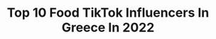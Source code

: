 ---
title: Top 10 Food TikTok Influencers In Greece In 2022
description: >-
  Find top food TikTok influencers in Greece in 2022. Most popular hashtags: #fyp #tiktok #food #greece.
platform: TikTok
hits: 18
text_top: See the top-rated TikTok influencers on inBeat.
text_bottom: Our database has 18 TikTok influencers like this in Greece for you to work with.
profiles:
  - username: "grigoris.apostolou"
    fullname: >-
      Γρηγόρης Αποστόλου
    bio: >-
      Private Chef 👨‍🍳 Menu Developer 📜 Food Blogger 🍽 Sushi 🍣 Italian 🍝
    location: "Greece"
    followers: 2590
    engagement: 626
    commentsToLikes: 0.042303
    id: ckb9kyvp6d73h0j23r46aw7mx
    verified: false
    hashtags: "#houseoftiktok, #menoumekouzina, #foodporn, #menoumespiti"
  - username: "akis_petretzikis"
    fullname: >-
      Akis Petretzikis
    bio: >-
      Greek chef addicted to food and fun 😎
    location: "Greece"
    followers: 155800
    engagement: 780
    commentsToLikes: 0.013943
    id: ckafud5vn9wye0i787geov7ga
    verified: true
    hashtags: "#christmas, #video, #funny, #chef"
  - username: "faymantzik"
    fullname: >-
      Fay Mantzika
    bio: >-
      I mainly obsess over car rides, dogs, skies, the moon and food.
    location: "Greece"
    followers: 2335
    engagement: 694
    commentsToLikes: 0.016956
    id: ck9euj2kodu6a0j78l9bg0vdj
    verified: false
    hashtags: "#athens, #viral, #foryou, #fyp"
  - username: "limechili"
    fullname: >-
      Prammatias_Ck
    bio: >-
      🌶 GreekChef 🌶 ASMR videos CEO OF This is the result! ⬇️ SUB to my YT
    location: "Greece"
    followers: 185000
    engagement: 996
    commentsToLikes: 0.017184
    id: ckauptv6zuxg50j23k71ny0k6
    verified: false
    hashtags: "#saladtime, #cookme, #uk, #24"
  - username: "chloexlifestyle"
    fullname: >-
      𝔠 𝔥 𝔩 𝔬 𝔢 🐉
    bio: >-
      stay positive bro :) 📧chloexlifestyle@gmail.com only for business collabs👆🏻
    location: "Greece"
    followers: 2693
    engagement: 3440
    commentsToLikes: 0.179115
    id: ckbabf7fe40gn0j231a599f8n
    verified: false
    hashtags: "#houseoftiktok, #viral, #closeup, #glossier"
  - username: "eleonora_gk"
    fullname: >-
      🏝 Eleonora 🏝
    bio: >-
      🇬🇷 Greek 🐶 Mother of Romeo Instagram • @eleonora_gk Youtube • Eleonora 💜_💜
    location: "Greece"
    followers: 51100
    engagement: 1769
    commentsToLikes: 0.016484
    id: ckcp8xffbe4u00j23hp4ea068
    verified: false
    hashtags: "#comedy, #happy, #greektv, #dogsoftiktok"
  - username: "anwarnzamba"
    fullname: >-
      Anwar N. Zamba
    bio: >-
      Natural born Dreamer Lucid Lifestyle 👨🏾‍🎨•|•🧙🏾‍♂️
    location: "Greece"
    followers: 11200
    engagement: 456
    commentsToLikes: 0.133562
    id: cka0wpy3i3xya0i7887jvvetx
    verified: false
    hashtags: "#questiontok, #zambamedia, #zamba, #raptok"
  - username: "loukiasioupi"
    fullname: >-
      Loukia Sioupi
    bio: >-
      Fashion design-styling
    location: "Greece"
    followers: 11300
    engagement: 596
    commentsToLikes: 0.030806
    id: cka84j8bdu2vk0i78vm9fmjkd
    verified: false
    hashtags: "#iliaspsinakis, #funny, #psinakis, #fanislabropoulos"
  - username: "lennertwolfs"
    fullname: >-
      DJ Lennert Wolfs 
    bio: >-
      DJ / VLOGGER from🇧🇪 🔥🎧 played at Tomorrowland NIEUWE VLOG ONLINE:
    location: "Greece"
    followers: 11200
    engagement: 1045
    commentsToLikes: 0.035804
    id: ck8ae2u5k9bn10j78tewnsm1r
    verified: false
    hashtags: "#belgie, #djmix, #dj, #remix"
  - username: "fipsterr"
    fullname: >-
      Fipsterr
    bio: >-
      I don’t know what I’m doing here! 🤷🏼‍♂️ From Greece🇬🇷
    location: "Greece"
    followers: 15300
    engagement: 753
    commentsToLikes: 0.015324
    id: ckb9iwggy9m8i0j2389675xhj
    verified: false
    hashtags: "#greektiktok, #fyp, #foru, #forupage"
---